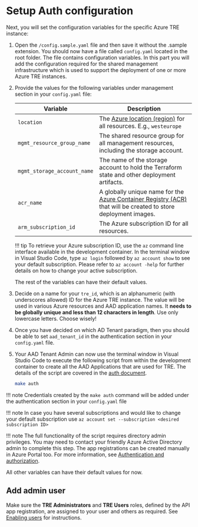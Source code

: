 # Setup Auth configuration

Next, you will set the configuration variables for the specific Azure TRE instance:

1. Open the `/config.sample.yaml` file and then save it without the .sample extension. You should now have a file called `config.yaml` located in the root folder. The file contains configuration variables. In this part you will add the configuration required for the shared management infrastructure which is used to support the deployment of one or more Azure TRE instances.

1. Provide the values for the following variables under management section in your `config.yaml` file:

    | Variable | Description |
    | -------- | ----------- |
    | `location` | The [Azure location (region)](https://azure.microsoft.com/global-infrastructure/geographies/#geographies) for all resources. E.g., `westeurope` |
    | `mgmt_resource_group_name` | The shared resource group for all management resources, including the storage account. |
    | `mgmt_storage_account_name` | The name of the storage account to hold the Terraform state and other deployment artifacts. |
    | `acr_name` | A globally unique name for the [Azure Container Registry (ACR)](https://docs.microsoft.com/azure/container-registry/) that will be created to store deployment images. |
    | `arm_subscription_id` | The Azure subscription ID for all resources. |

    !!! tip
        To retrieve your Azure subscription ID, use the `az` command line interface available in the development container. In the terminal window in Visual Studio Code, type `az login` followed by `az account show` to see your default subscription. Please refer to `az account -help` for further details on how to change your active subscription.

    The rest of the variables can have their default values.

1. Decide on a name for your `tre_id`, which is an alphanumeric (with underscores allowed) ID for the Azure TRE instance. The value will be used in various Azure resources and AAD application names. It **needs to be globally unique and less than 12 characters in length**. Use only lowercase letters. Choose wisely!
1. Once you have decided on which AD Tenant paradigm, then you should be able to set `aad_tenant_id` in the authentication section in your `config.yaml` file.
1. Your AAD Tenant Admin can now use the terminal window in Visual Studio Code to execute the following script from within the development container to create all the AAD Applications that are used for TRE. The details of the script are covered in the [auth document](../auth.md).

   ```bash
   make auth
   ```
  !!! note
      Credentials created by the `make auth` command will be added under the authentication section in your `config.yaml` file

  !!! note
      In case you have several subscriptions and would like to change your default subscription use `az account set --subscription <desired subscription ID>`

  !!! note
      The full functionality of the script requires directory admin privileges. You may need to contact your friendly Azure Active Directory admin to complete this step. The app registrations can be created manually in Azure Portal too. For more information, see [Authentication and authorization](../auth.md).
  

All other variables can have their default values for now.

## Add admin user

Make sure the **TRE Administrators** and **TRE Users** roles, defined by the API app registration, are assigned to your user and others as required. See [Enabling users](../auth.md#enabling-users) for instructions.
